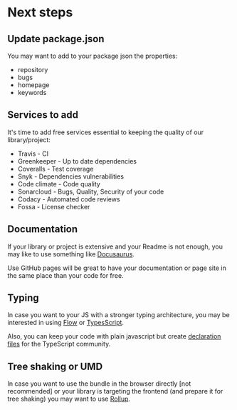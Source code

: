 # Next steps

## Update package.json

You may want to add to your package json the properties:

- repository
- bugs
- homepage
- keywords

## Services to add

It's time to add free services essential to keeping the quality of our library/project:

- Travis - CI
- Greenkeeper - Up to date dependencies
- Coveralls - Test coverage
- Snyk - Dependencies vulnerabilities
- Code climate - Code quality
- Sonarcloud - Bugs, Quality, Security of your code
- Codacy - Automated code reviews
- Fossa - License checker

## Documentation

If your library or project is extensive and your Readme is not enough, you may like to use something like [Docusaurus](https://docusaurus.io/).

Use GitHub pages will be great to have your documentation or page site in the same place than your code for free.

## Typing

In case you want to your JS with a stronger typing architecture, you may be interested in using [Flow](https://flow.org/) or [TypesScript](http://www.typescriptlang.org).

Also, you can keep your code with plain javascript but create [declaration files](http://www.typescriptlang.org/docs/handbook/declaration-files/introduction.html) for the TypeScript community.

## Tree shaking or UMD

In case you want to use the bundle in the browser directly [not recommended] or your library is targeting the frontend (and prepare it for tree shaking) you may want to use [Rollup](https://rollupjs.org/guide/en).
